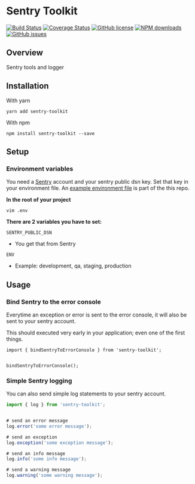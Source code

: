 # Sentry Toolkit

[![Build Status](https://travis-ci.org/luisfcolon/sentry-toolkit.svg?branch=master)](https://travis-ci.org/luisfcolon/sentry-toolkit)
[![Coverage Status](https://coveralls.io/repos/github/luisfcolon/sentry-toolkit/badge.svg?branch=master)](https://coveralls.io/github/luisfcolon/sentry-toolkit?branch=master)
[![GitHub license](https://img.shields.io/badge/license-MIT-blue.svg)](https://raw.githubusercontent.com/luisfcolon/sentry-toolkit/master/LICENSE)
[![NPM downloads](https://img.shields.io/npm/dt/sentry-toolkit.svg)](https://www.npmjs.com/package/sentry-toolkit)
[![GitHub issues](https://img.shields.io/github/issues/luisfcolon/sentry-toolkit.svg)](https://github.com/luisfcolon/sentry-toolkit/issues)

## Overview

Sentry tools and logger

## Installation

With yarn

```
yarn add sentry-toolkit
```

With npm

```
npm install sentry-toolkit --save
```

## Setup

### Environment variables

You need a [Sentry](https://sentry.io/welcome/) account and your sentry public dsn key. Set that key in your environment file. An [example environment file](https://github.com/luisfcolon/sentry-toolkit/blob/master/.env.sample) is part of the this repo.

__In the root of your project__

```
vim .env

```

__There are 2 variables you have to set:__

`SENTRY_PUBLIC_DSN`

* You get that from Sentry

`ENV`

* Example: development, qa, staging, production

## Usage

### Bind Sentry to the error console

Everytime an exception or error is sent to the error console, it will also be sent to your sentry account.

This should executed very early in your application; even one of the first things.

```
import { bindSentryToErrorConsole } from 'sentry-toolkit';


bindSentryToErrorConsole();
```

### Simple Sentry logging

You can also send simple log statements to your sentry account.

```javascript
import { log } from 'sentry-toolkit';


# send an error message
log.error('some error message');

# send an exception
log.exception('some exception message');

# send an info message
log.info('some info message');

# send a warning message
log.warning('some warning message');